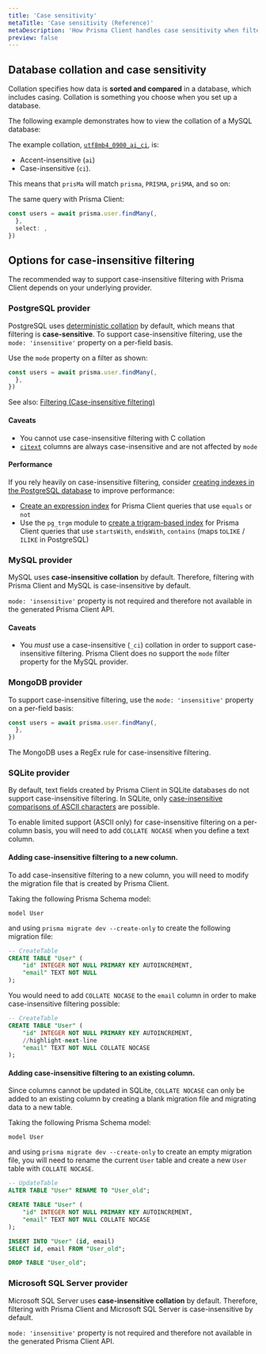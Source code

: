 ```yaml
---
title: 'Case sensitivity'
metaTitle: 'Case sensitivity (Reference)'
metaDescription: 'How Prisma Client handles case sensitivity when filtering and sorting.'
preview: false
---
```


## Database collation and case sensitivity

Collation specifies how data is **sorted and compared** in a database, which includes casing. Collation is something you choose when you set up a database.

The following example demonstrates how to view the collation of a MySQL database:

The example collation, [`utf8mb4_0900_ai_ci`](https://dev.mysql.com/doc/refman/8.0/en/charset-collation-names.html), is:

- Accent-insensitive (`ai`)
- Case-insensitive (`ci`).

This means that `prisMa` will match `prisma`, `PRISMA`, `priSMA`, and so on:

The same query with Prisma Client:

```ts
const users = await prisma.user.findMany(,
  },
  select: ,
})
```

## Options for case-insensitive filtering

The recommended way to support case-insensitive filtering with Prisma Client depends on your underlying provider.

### PostgreSQL provider

PostgreSQL uses [deterministic collation](https://www.postgresql.org/docs/current/collation.html#COLLATION-NONDETERMINISTIC) by default, which means that filtering is **case-sensitive**. To support case-insensitive filtering, use the `mode: 'insensitive'` property on a per-field basis.

Use the `mode` property on a filter as shown:

```ts highlight=5;normal
const users = await prisma.user.findMany(,
  },
})
```

See also: [Filtering (Case-insensitive filtering)](/orm/prisma-client/queries/filtering-and-sorting#case-insensitive-filtering)

#### Caveats

- You cannot use case-insensitive filtering with C collation
- [`citext`](https://www.postgresql.org/docs/12/citext.html) columns are always case-insensitive and are not affected by `mode`

#### Performance

If you rely heavily on case-insensitive filtering, consider [creating indexes in the PostgreSQL database](https://www.postgresql.org/docs/current/indexes.html) to improve performance:

- [Create an expression index](https://www.postgresql.org/docs/current/indexes-expressional.html) for Prisma Client queries that use `equals` or `not`
- Use the `pg_trgm` module to [create a trigram-based index](https://www.postgresql.org/docs/12/pgtrgm.html#id-1.11.7.40.7) for Prisma Client queries that use `startsWith`, `endsWith`, `contains` (maps to`LIKE` / `ILIKE` in PostgreSQL)

### MySQL provider

MySQL uses **case-insensitive collation** by default. Therefore, filtering with Prisma Client and MySQL is case-insensitive by default.

`mode: 'insensitive'` property is not required and therefore not available in the generated Prisma Client API.

#### Caveats

- You _must_ use a case-insensitive (`_ci`) collation in order to support case-insensitive filtering. Prisma Client does no support the `mode` filter property for the MySQL provider.

### MongoDB provider

To support case-insensitive filtering, use the `mode: 'insensitive'` property on a per-field basis:

```ts highlight=5;normal
const users = await prisma.user.findMany(,
  },
})
```

The MongoDB uses a RegEx rule for case-insensitive filtering.

### SQLite provider

By default, text fields created by Prisma Client in SQLite databases do not support case-insensitive filtering. In SQLite, only [case-insensitive comparisons of ASCII characters](https://www.sqlite.org/faq.html#q18) are possible.

To enable limited support (ASCII only) for case-insensitive filtering on a per-column basis, you will need to add `COLLATE NOCASE` when you define a text column.

#### Adding case-insensitive filtering to a new column.

To add case-insensitive filtering to a new column, you will need to modify the migration file that is created by Prisma Client.

Taking the following Prisma Schema model:

```prisma
model User
```

and using `prisma migrate dev --create-only` to create the following migration file:

```sql
-- CreateTable
CREATE TABLE "User" (
    "id" INTEGER NOT NULL PRIMARY KEY AUTOINCREMENT,
    "email" TEXT NOT NULL
);
```

You would need to add `COLLATE NOCASE` to the `email` column in order to make case-insensitive filtering possible:

```sql
-- CreateTable
CREATE TABLE "User" (
    "id" INTEGER NOT NULL PRIMARY KEY AUTOINCREMENT,
    //highlight-next-line
    "email" TEXT NOT NULL COLLATE NOCASE
);
```

#### Adding case-insensitive filtering to an existing column.

Since columns cannot be updated in SQLite, `COLLATE NOCASE` can only be added to an existing column by creating a blank migration file and migrating data to a new table.

Taking the following Prisma Schema model:

```prisma
model User
```

and using `prisma migrate dev --create-only` to create an empty migration file, you will need to rename the current `User` table and create a new `User` table with `COLLATE NOCASE`.

```sql
-- UpdateTable
ALTER TABLE "User" RENAME TO "User_old";

CREATE TABLE "User" (
    "id" INTEGER NOT NULL PRIMARY KEY AUTOINCREMENT,
    "email" TEXT NOT NULL COLLATE NOCASE
);

INSERT INTO "User" (id, email)
SELECT id, email FROM "User_old";

DROP TABLE "User_old";
```

### Microsoft SQL Server provider

Microsoft SQL Server uses **case-insensitive collation** by default. Therefore, filtering with Prisma Client and Microsoft SQL Server is case-insensitive by default.

`mode: 'insensitive'` property is not required and therefore not available in the generated Prisma Client API.
